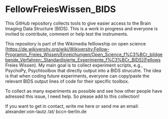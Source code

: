 # FellowFreiesWissen_BIDS

This GitHub repository collects tools to give easier access to the Brain Imaging Data Structure (BIDS). This is a work in progress and everyone is invited to contribute, comment or help test the instruments.

This repository is part of the Wikimedia felllowship on open science [https://de.wikiversity.org/wiki/Wikiversity:Fellow-Programm_Freies_Wissen/Einreichungen/Open_Science_f%C3%BCr_bildgebende_Verfahren:_Standardisierte_Experimente_f%C3%BCr_BIDS](Fellows Freies Wissen). My main goal is to collect experiment scripts, e.g., PsychoPy, Psychtoolbox that directly output into a BIDS strucutre. The idea is that when coding future experiments, everyone can copy/paste the relevant BIDS output lines of code for their specific toolbox.

To collect as many experiments as possible and see how other people have adressed this issue, I need help. So please add to this collection!

If you want to get in contact, write me here or send me an email: alexander.von-lautz /at/ bccn-berlin.de

